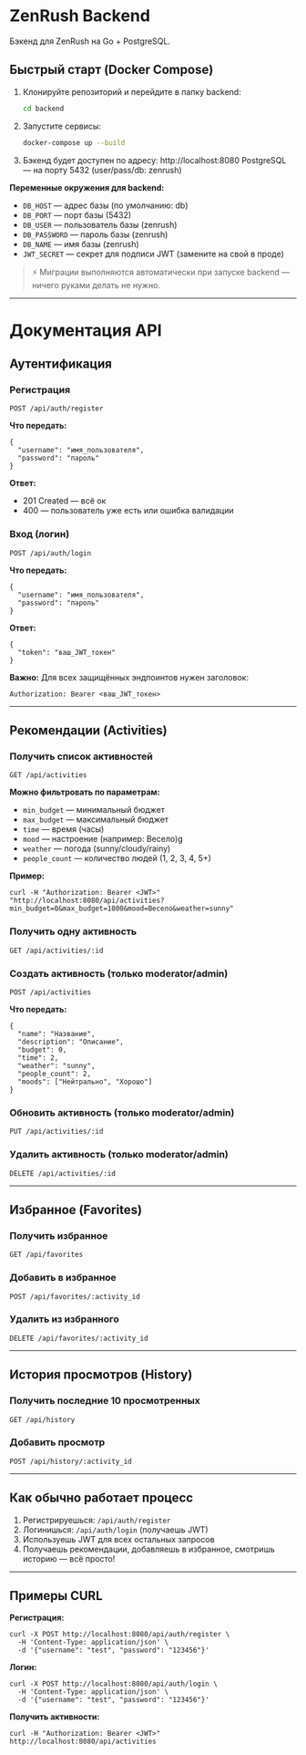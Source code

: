 # ZenRush Backend

Бэкенд для ZenRush на Go + PostgreSQL.

## Быстрый старт (Docker Compose)

1. Клонируйте репозиторий и перейдите в папку backend:
   ```sh
   cd backend
   ```
2. Запустите сервисы:
   ```sh
   docker-compose up --build
   ```
3. Бэкенд будет доступен по адресу: http://localhost:8080
   PostgreSQL — на порту 5432 (user/pass/db: zenrush)

**Переменные окружения для backend:**
- `DB_HOST` — адрес базы (по умолчанию: db)
- `DB_PORT` — порт базы (5432)
- `DB_USER` — пользователь базы (zenrush)
- `DB_PASSWORD` — пароль базы (zenrush)
- `DB_NAME` — имя базы (zenrush)
- `JWT_SECRET` — секрет для подписи JWT (замените на свой в проде)

> ⚡️ Миграции выполняются автоматически при запуске backend — ничего руками делать не нужно.

---

# Документация API

## Аутентификация

### Регистрация
`POST /api/auth/register`

**Что передать:**
```
{
  "username": "имя_пользователя",
  "password": "пароль"
}
```
**Ответ:**
- 201 Created — всё ок
- 400 — пользователь уже есть или ошибка валидации

### Вход (логин)
`POST /api/auth/login`

**Что передать:**
```
{
  "username": "имя_пользователя",
  "password": "пароль"
}
```
**Ответ:**
```
{
  "token": "ваш_JWT_токен"
}
```

**Важно:**
Для всех защищённых эндпоинтов нужен заголовок:
```
Authorization: Bearer <ваш_JWT_токен>
```

---

## Рекомендации (Activities)

### Получить список активностей
`GET /api/activities`

**Можно фильтровать по параметрам:**
- `min_budget` — минимальный бюджет
- `max_budget` — максимальный бюджет
- `time` — время (часы)
- `mood` — настроение (например: Весело)g
- `weather` — погода (sunny/cloudy/rainy)
- `people_count` — количество людей (1, 2, 3, 4, 5+)

**Пример:**
```
curl -H "Authorization: Bearer <JWT>" "http://localhost:8080/api/activities?min_budget=0&max_budget=1000&mood=Весело&weather=sunny"
```

### Получить одну активность
`GET /api/activities/:id`

### Создать активность (только moderator/admin)
`POST /api/activities`

**Что передать:**
```
{
  "name": "Название",
  "description": "Описание",
  "budget": 0,
  "time": 2,
  "weather": "sunny",
  "people_count": 2,
  "moods": ["Нейтрально", "Хорошо"]
}
```

### Обновить активность (только moderator/admin)
`PUT /api/activities/:id`

### Удалить активность (только moderator/admin)
`DELETE /api/activities/:id`

---

## Избранное (Favorites)

### Получить избранное
`GET /api/favorites`

### Добавить в избранное
`POST /api/favorites/:activity_id`

### Удалить из избранного
`DELETE /api/favorites/:activity_id`

---

## История просмотров (History)

### Получить последние 10 просмотренных
`GET /api/history`

### Добавить просмотр
`POST /api/history/:activity_id`

---

## Как обычно работает процесс
1. Регистрируешься: `/api/auth/register`
2. Логинишься: `/api/auth/login` (получаешь JWT)
3. Используешь JWT для всех остальных запросов
4. Получаешь рекомендации, добавляешь в избранное, смотришь историю — всё просто!

---

## Примеры CURL

**Регистрация:**
```
curl -X POST http://localhost:8080/api/auth/register \
  -H 'Content-Type: application/json' \
  -d '{"username": "test", "password": "123456"}'
```

**Логин:**
```
curl -X POST http://localhost:8080/api/auth/login \
  -H 'Content-Type: application/json' \
  -d '{"username": "test", "password": "123456"}'
```

**Получить активности:**
```
curl -H "Authorization: Bearer <JWT>" http://localhost:8080/api/activities
``` 